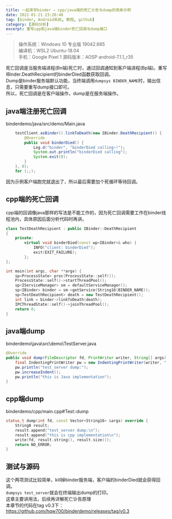 ```yaml
---
title: 一起来学binder — cpp/java端的死亡讣告与dump的简单示例
date: 2021-01-21 23:20:48
tag: [binder, Android系统, 教程, github]
category: [源码分析]
excerpt: 重写cpp和java端binder死亡回调与dump接口
---
```


> 操作系统：Windows 10 专业版 19042.685  
> 编译机：WSL2 Ubuntu-18.04  
> 手机：Google Pixel 1 
> 源码版本：AOSP android-7.1.1_r35

死亡回调是当服务端进程(Bn端)死亡时，通过回调通知到客户端进程(Bp端)。重写IBinder.DeathRecipient的binderDied函数获取回调。  
Dump是binder服务端默认功能，当终端调用``dumpsys BINDER_NAME``时，输出信息，只需要重写dump接口即可。  
所以，死亡回调是在客户端操作，dump是在服务端操作。

## java端注册死亡回调
binderdemo/java/src/demo/Main.java
``` java
    testClient.asBinder().linkToDeath(new IBinder.DeathRecipient() {
        @Override
        public void binderDied() {
            Log.d("binder", "binderDied calling~!");
            System.out.println("binderDied calling");
            System.exit(0);
        }
    }, 0);
    for (;;);
```
因为示例客户端跑完就退出了，所以最后需要加个死循环等待回调。

## cpp端的死亡回调
cpp端的回调像java那样的写法是不能工作的，因为死亡回调需要工作在binder线程池内，具体原因后面分析代码时再讲。  

``` cpp
class TestDeathRecipient : public IBinder::DeathRecipient
{
    private:
        virtual void binderDied(const wp<IBinder>& who) {
            INFO("client: binderDied");
            exit(EXIT_FAILURE);
        };
};

int main(int argc, char **argv) {
    sp<ProcessState> proc(ProcessState::self());
    ProcessState::self()->startThreadPool();
    sp<IServiceManager> sm = defaultServiceManager();
    sp<IBinder> binder = sm->getService(String16(BINDER_NAME));
    sp<TestDeathRecipient> death = new TestDeathRecipient();
    int link = binder->linkToDeath(death);
    IPCThreadState::self()->joinThreadPool();
    return 0;
}
```
## java端dump
binderdemo\java\src\demo\TestServer.java
``` java
@Override
public void dump(FileDescriptor fd, PrintWriter writer, String[] args) {
    final IndentingPrintWriter pw = new IndentingPrintWriter(writer, "  ");
    pw.println("test_server dump:");
    pw.increaseIndent();
    pw.println("this is Java implementation");
}
```
## cpp端dump
binderdemo/cpp/main.cpp#Test::dump
``` cpp
status_t dump(int fd, const Vector<String16> &args) override {
    String8 result;
    result.append("test_server dump:\n");
    result.append("this is cpp implementation\n");
    write(fd, result.string(), result.size());
    return NO_ERROR;
}
```
## 测试与源码
这个两项测试比较简单，kill掉binder服务端，客户端的binderDied就会获得回调。  
``dumpsys test_server``就会在终端输出dump的打印。  
这章主要讲用法，后续再详解死亡讣告原理  
本章节的代码在tag v0.3下：  
https://github.com/hqw700/binderdemo/releases/tag/v0.3

